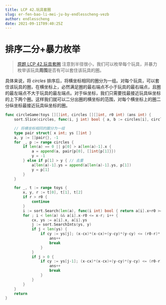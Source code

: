 ```yaml
---
title: LCP 42.玩具套圈
slug: er-fen-bao-li-mei-ju-by-endlesscheng-vezb
author: endlesscheng
date: 2021-09-11T09:40:25Z
---
```

# 排序二分+暴力枚举
 
> [原题 LCP 42.玩具套圈](https://leetcode.cn/problems/vFjcfV)
注意到半径很小，我们可以枚举每个玩具，并暴力枚举该玩具**周围**是否有可以套住该玩具的圈。

具体来说，将 $\textit{circles}$ 排序后，将横坐标相同的圈分为一组。对每个玩具，可以套住该玩具的圈，在横坐标上，必然满足圈的最右端点不小于玩具的最右端点，且圈的最左端点不大于玩具的最左端点。对于纵坐标，我们只需要找最接近玩具纵坐标的上下两个圈。这样我们就可以二分出圈的横坐标的范围，对每个横坐标上的圈二分纵坐标最接近玩具纵坐标的圈。

```go
func circleGame(toys [][]int, circles [][]int, r0 int) (ans int) {
	sort.Slice(circles, func(i, j int) bool { a, b := circles[i], circles[j]; return a[0] < b[0] || a[0] == b[0] && a[1] < b[1] })

	// 将横坐标相同的圈分为一组
	type pair struct{ x int; ys []int }
	a, y := []pair{}, -1
	for _, p := range circles {
		if len(a) == 0 || p[0] > a[len(a)-1].x {
			a = append(a, pair{p[0], []int{p[1]}})
			y = -1
		} else if p[1] > y { // 去重
			a[len(a)-1].ys = append(a[len(a)-1].ys, p[1])
			y = p[1]
		}
	}

	for _, t := range toys {
		x, y, r := t[0], t[1], t[2]
		if r > r0 {
			continue
		}
		i := sort.Search(len(a), func(i int) bool { return a[i].x+r0 >= x+r })
		for ; i < len(a) && a[i].x-r0 <= x-r; i++ {
			cx, ys := a[i].x, a[i].ys
			j := sort.SearchInts(ys, y)
			if j < len(ys) {
				if cy := ys[j]; (x-cx)*(x-cx)+(y-cy)*(y-cy) <= (r0-r)*(r0-r) {
					ans++
					break
				}
			}
			if j > 0 {
				if cy := ys[j-1]; (x-cx)*(x-cx)+(y-cy)*(y-cy) <= (r0-r)*(r0-r) {
					ans++
					break
				}
			}
		}
	}
	return
}
```
